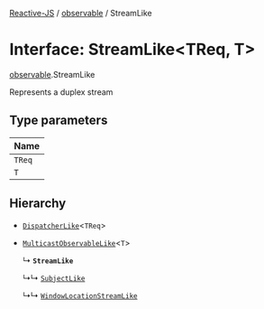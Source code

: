 [Reactive-JS](../README.md) / [observable](../modules/observable.md) / StreamLike

# Interface: StreamLike<TReq, T\>

[observable](../modules/observable.md).StreamLike

Represents a duplex stream

## Type parameters

| Name |
| :------ |
| `TReq` |
| `T` |

## Hierarchy

- [`DispatcherLike`](observable.DispatcherLike.md)<`TReq`\>

- [`MulticastObservableLike`](observable.MulticastObservableLike.md)<`T`\>

  ↳ **`StreamLike`**

  ↳↳ [`SubjectLike`](observable.SubjectLike.md)

  ↳↳ [`WindowLocationStreamLike`](web.WindowLocationStreamLike.md)
